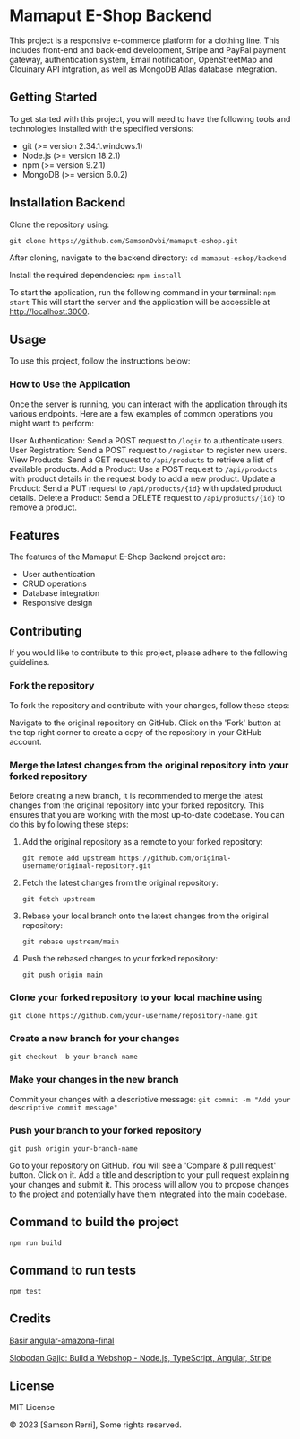 # Mamaput E-Shop Backend

This project is a responsive e-commerce platform for a clothing line. This includes front-end and back-end development, Stripe and PayPal payment gateway, authentication system, Email notification, OpenStreetMap and Clouinary API intgration, as well as MongoDB Atlas database integration.

## Getting Started

To get started with this project, you will need to have the following tools and technologies installed with the specified versions:

- git (>= version 2.34.1.windows.1)
- Node.js (>= version 18.2.1)
- npm (>= version 9.2.1)
- MongoDB (>= version 6.0.2)

## Installation Backend

Clone the repository using:

`git clone https://github.com/SamsonOvbi/mamaput-eshop.git`

After cloning, navigate to the backend directory:
`cd mamaput-eshop/backend`

Install the required dependencies:
`npm install`

To start the application, run the following command in your terminal:
`npm start`
This will start the server and the application will be accessible at <http://localhost:3000>.

## Usage

To use this project, follow the instructions below:

### How to Use the Application

Once the server is running, you can interact with the application through its various endpoints. Here are a few examples of common operations you might want to perform:

User Authentication: Send a POST request to `/login` to authenticate users.
User Registration: Send a POST request to `/register` to register new users.
View Products: Send a GET request to `/api/products` to retrieve a list of available products.
Add a Product: Use a POST request to `/api/products` with product details in the request body to add a new product.
Update a Product: Send a PUT request to `/api/products/{id}` with updated product details.
Delete a Product: Send a DELETE request to `/api/products/{id}` to remove a product.

## Features

The features of the Mamaput E-Shop Backend project are:

- User authentication
- CRUD operations
- Database integration
- Responsive design

## Contributing

If you would like to contribute to this project, please adhere to the following guidelines.

### Fork the repository

To fork the repository and contribute with your changes, follow these steps:

Navigate to the original repository on GitHub.
Click on the 'Fork' button at the top right corner to create a copy of the repository in your GitHub account.

### Merge the latest changes from the original repository into your forked repository

Before creating a new branch, it is recommended to merge the latest changes from the original repository into your forked repository. This ensures that you are working with the most up-to-date codebase. You can do this by following these steps:

1. Add the original repository as a remote to your forked repository:

   `git remote add upstream https://github.com/original-username/original-repository.git`

2. Fetch the latest changes from the original repository:

   `git fetch upstream`

3. Rebase your local branch onto the latest changes from the original repository:

   `git rebase upstream/main`

4. Push the rebased changes to your forked repository:

   `git push origin main`

### Clone your forked repository to your local machine using

`git clone https://github.com/your-username/repository-name.git`

### Create a new branch for your changes

`git checkout -b your-branch-name`

### Make your changes in the new branch

Commit your changes with a descriptive message:
`git commit -m "Add your descriptive commit message"`

### Push your branch to your forked repository

`git push origin your-branch-name`

Go to your repository on GitHub. You will see a 'Compare & pull request' button. Click on it.
Add a title and description to your pull request explaining your changes and submit it.
This process will allow you to propose changes to the project and potentially have them integrated into the main codebase.

## Command to build the project

`npm run build`

## Command to run tests

`npm test`

## Credits

[Basir angular-amazona-final](https://github.com/basir/angular-amazona-final.git)

[Slobodan Gajic: Build a Webshop - Node.js, TypeScript, Angular, Stripe](https://youtu.be/Kbauf9IgsC4)

## License

MIT License

© 2023 [Samson Rerri], Some rights reserved.
